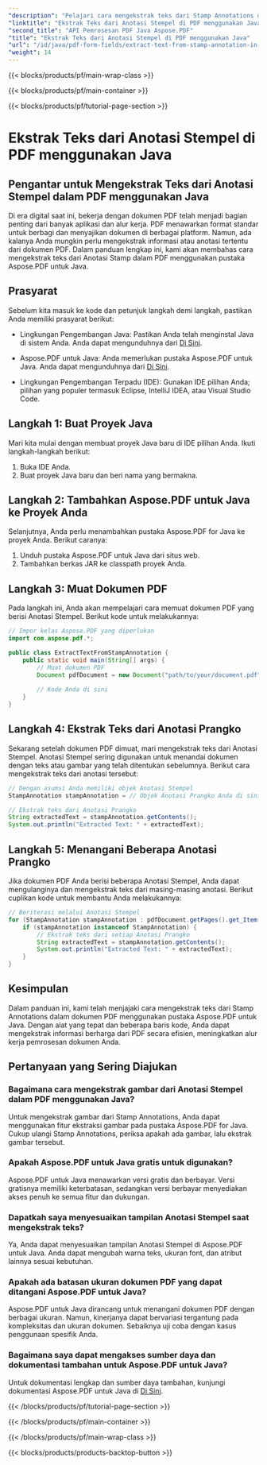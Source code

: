 ```yaml
---
"description": "Pelajari cara mengekstrak teks dari Stamp Annotations dalam PDF menggunakan Java dengan panduan lengkap ini. Gunakan Aspose.PDF untuk Java untuk pemrosesan dokumen PDF yang efisien."
"linktitle": "Ekstrak Teks dari Anotasi Stempel di PDF menggunakan Java"
"second_title": "API Pemrosesan PDF Java Aspose.PDF"
"title": "Ekstrak Teks dari Anotasi Stempel di PDF menggunakan Java"
"url": "/id/java/pdf-form-fields/extract-text-from-stamp-annotation-in-pdf-using-java/"
"weight": 14
---
```


{{< blocks/products/pf/main-wrap-class >}}

{{< blocks/products/pf/main-container >}}

{{< blocks/products/pf/tutorial-page-section >}}

# Ekstrak Teks dari Anotasi Stempel di PDF menggunakan Java


## Pengantar untuk Mengekstrak Teks dari Anotasi Stempel dalam PDF menggunakan Java

Di era digital saat ini, bekerja dengan dokumen PDF telah menjadi bagian penting dari banyak aplikasi dan alur kerja. PDF menawarkan format standar untuk berbagi dan menyajikan dokumen di berbagai platform. Namun, ada kalanya Anda mungkin perlu mengekstrak informasi atau anotasi tertentu dari dokumen PDF. Dalam panduan lengkap ini, kami akan membahas cara mengekstrak teks dari Anotasi Stamp dalam PDF menggunakan pustaka Aspose.PDF untuk Java.

## Prasyarat

Sebelum kita masuk ke kode dan petunjuk langkah demi langkah, pastikan Anda memiliki prasyarat berikut:

- Lingkungan Pengembangan Java: Pastikan Anda telah menginstal Java di sistem Anda. Anda dapat mengunduhnya dari [Di Sini](https://www.java.com/download/).

- Aspose.PDF untuk Java: Anda memerlukan pustaka Aspose.PDF untuk Java. Anda dapat mengunduhnya dari [Di Sini](https://releases.aspose.com/pdf/java/).

- Lingkungan Pengembangan Terpadu (IDE): Gunakan IDE pilihan Anda; pilihan yang populer termasuk Eclipse, IntelliJ IDEA, atau Visual Studio Code.

## Langkah 1: Buat Proyek Java

Mari kita mulai dengan membuat proyek Java baru di IDE pilihan Anda. Ikuti langkah-langkah berikut:

1. Buka IDE Anda.
2. Buat proyek Java baru dan beri nama yang bermakna.

## Langkah 2: Tambahkan Aspose.PDF untuk Java ke Proyek Anda

Selanjutnya, Anda perlu menambahkan pustaka Aspose.PDF for Java ke proyek Anda. Berikut caranya:

1. Unduh pustaka Aspose.PDF untuk Java dari situs web.
2. Tambahkan berkas JAR ke classpath proyek Anda.

## Langkah 3: Muat Dokumen PDF

Pada langkah ini, Anda akan mempelajari cara memuat dokumen PDF yang berisi Anotasi Stempel. Berikut kode untuk melakukannya:

```java
// Impor kelas Aspose.PDF yang diperlukan
import com.aspose.pdf.*;

public class ExtractTextFromStampAnnotation {
    public static void main(String[] args) {
        // Muat dokumen PDF
        Document pdfDocument = new Document("path/to/your/document.pdf");
        
        // Kode Anda di sini
    }
}
```

## Langkah 4: Ekstrak Teks dari Anotasi Prangko

Sekarang setelah dokumen PDF dimuat, mari mengekstrak teks dari Anotasi Stempel. Anotasi Stempel sering digunakan untuk menandai dokumen dengan teks atau gambar yang telah ditentukan sebelumnya. Berikut cara mengekstrak teks dari anotasi tersebut:

```java
// Dengan asumsi Anda memiliki objek Anotasi Stempel
StampAnnotation stampAnnotation = // Objek Anotasi Prangko Anda di sini

// Ekstrak teks dari Anotasi Prangko
String extractedText = stampAnnotation.getContents();
System.out.println("Extracted Text: " + extractedText);
```

## Langkah 5: Menangani Beberapa Anotasi Prangko

Jika dokumen PDF Anda berisi beberapa Anotasi Stempel, Anda dapat mengulanginya dan mengekstrak teks dari masing-masing anotasi. Berikut cuplikan kode untuk membantu Anda melakukannya:

```java
// Beriterasi melalui Anotasi Stempel
for (StampAnnotation stampAnnotation : pdfDocument.getPages().get_Item(1).getAnnotations()) {
    if (stampAnnotation instanceof StampAnnotation) {
        // Ekstrak teks dari setiap Anotasi Prangko
        String extractedText = stampAnnotation.getContents();
        System.out.println("Extracted Text: " + extractedText);
    }
}
```

## Kesimpulan

Dalam panduan ini, kami telah menjajaki cara mengekstrak teks dari Stamp Annotations dalam dokumen PDF menggunakan pustaka Aspose.PDF untuk Java. Dengan alat yang tepat dan beberapa baris kode, Anda dapat mengekstrak informasi berharga dari PDF secara efisien, meningkatkan alur kerja pemrosesan dokumen Anda.

## Pertanyaan yang Sering Diajukan

### Bagaimana cara mengekstrak gambar dari Anotasi Stempel dalam PDF menggunakan Java?

Untuk mengekstrak gambar dari Stamp Annotations, Anda dapat menggunakan fitur ekstraksi gambar pada pustaka Aspose.PDF for Java. Cukup ulangi Stamp Annotations, periksa apakah ada gambar, lalu ekstrak gambar tersebut.

### Apakah Aspose.PDF untuk Java gratis untuk digunakan?

Aspose.PDF untuk Java menawarkan versi gratis dan berbayar. Versi gratisnya memiliki keterbatasan, sedangkan versi berbayar menyediakan akses penuh ke semua fitur dan dukungan.

### Dapatkah saya menyesuaikan tampilan Anotasi Stempel saat mengekstrak teks?

Ya, Anda dapat menyesuaikan tampilan Anotasi Stempel di Aspose.PDF untuk Java. Anda dapat mengubah warna teks, ukuran font, dan atribut lainnya sesuai kebutuhan.

### Apakah ada batasan ukuran dokumen PDF yang dapat ditangani Aspose.PDF untuk Java?

Aspose.PDF untuk Java dirancang untuk menangani dokumen PDF dengan berbagai ukuran. Namun, kinerjanya dapat bervariasi tergantung pada kompleksitas dan ukuran dokumen. Sebaiknya uji coba dengan kasus penggunaan spesifik Anda.

### Bagaimana saya dapat mengakses sumber daya dan dokumentasi tambahan untuk Aspose.PDF untuk Java?

Untuk dokumentasi lengkap dan sumber daya tambahan, kunjungi dokumentasi Aspose.PDF untuk Java di [Di Sini](https://reference.aspose.com/pdf/java/).

{{< /blocks/products/pf/tutorial-page-section >}}

{{< /blocks/products/pf/main-container >}}

{{< /blocks/products/pf/main-wrap-class >}}

{{< blocks/products/products-backtop-button >}}